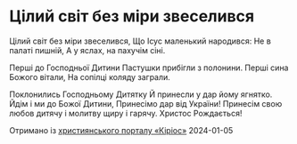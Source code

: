 Цілий світ без міри звеселився
================================================================

Цілий світ без міри звеселився,
Що Ісус маленький народився:
Не в палаті пишній,
А у яслах, на пахучім сіні.

Перші до Господньої Дитини
Пастушки прибігли з полонини.
Перші сина Божого вітали,
На сопілці коляду заграли.

Поклонились Господньому Дитятку
Й принесли у дар йому ягнятко.
Йдім і ми до Божої Дитини,
Принесімо дар від України!
Принесім свою любов дитячу
і молитву щиру і гарячу.
Христос Рождається!


[джерело]: https://kyrios.org.ua/literature/vinchuvannya/11461-tsilij-svit-bez-miri-zveselivsja-tekst-schedrivki.html

Отримано із [християнського порталу «Кіріос»][джерело]
2024-01-05
